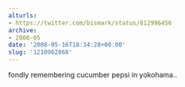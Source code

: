 ```yaml
---
alturls:
- https://twitter.com/bismark/status/812996456
archive:
- 2008-05
date: '2008-05-16T18:34:28+00:00'
slug: '1210962868'
---
```


fondly remembering cucumber pepsi in yokohama..

